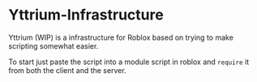 # Yttrium-Infrastructure
Yttrium (WIP) is a infrastructure for Roblox based on trying to make scripting somewhat easier.


To start just paste the script into a module script in roblox and `require` it from both the client and the server.
